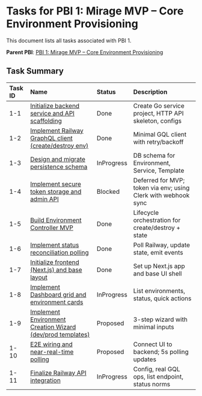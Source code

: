 # Tasks for PBI 1: Mirage MVP – Core Environment Provisioning

This document lists all tasks associated with PBI 1.

**Parent PBI**: [PBI 1: Mirage MVP – Core Environment Provisioning](./prd.md)

## Task Summary

| Task ID | Name | Status | Description |
| :------ | :--------------------------------------- | :------- | :--------------------------------- |
| 1-1 | [Initialize backend service and API scaffolding](./1-1.md) | Done | Create Go service project, HTTP API skeleton, configs |
| 1-2 | [Implement Railway GraphQL client (create/destroy env)](./1-2.md) | Done | Minimal GQL client with retry/backoff |
| 1-3 | [Design and migrate persistence schema](./1-3.md) | InProgress | DB schema for Environment, Service, Template |
| 1-4 | [Implement secure token storage and admin API](./1-4.md) | Blocked | Deferred for MVP; token via env; using Clerk with webhook sync |
| 1-5 | [Build Environment Controller MVP](./1-5.md) | Done | Lifecycle orchestration for create/destroy + state |
| 1-6 | [Implement status reconciliation polling](./1-6.md) | Done | Poll Railway, update state, emit events |
| 1-7 | [Initialize frontend (Next.js) and base layout](./1-7.md) | Done | Set up Next.js app and base UI shell |
| 1-8 | [Implement Dashboard grid and environment cards](./1-8.md) | InProgress | List environments, status, quick actions |
| 1-9 | [Implement Environment Creation Wizard (dev/prod templates)](./1-9.md) | Proposed | 3-step wizard with minimal inputs |
| 1-10 | [E2E wiring and near-real-time polling](./1-10.md) | Proposed | Connect UI to backend; 5s polling updates |
| 1-11 | [Finalize Railway API integration](./1-11.md) | InProgress | Config, real GQL ops, list endpoint, status norms |
